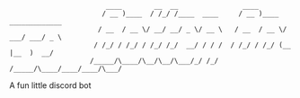 						    ____        __  __                ____                     
						   / __ )____  / /_/ /____  ____     / __ )____  _____________ 
						  / __  / __ \/ __/ __/ _ \/ __ \   / __  / __ \/ ___/ ___/ _ \
						 / /_/ / /_/ / /_/ /_/  __/ / / /  / /_/ / /_/ (__  |__  )  __/
						/_____/\____/\__/\__/\___/_/ /_/  /_____/\____/____/____/\___/ 
						                                                               
A fun little discord bot

